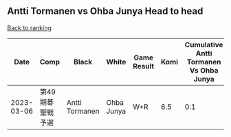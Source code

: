 ## Antti Tormanen vs Ohba Junya Head to head

[Back to ranking](../../index.md)




| **Date** | **Comp** | **Black** | **White** | **Game Result** | **Komi** | **Cumulative Antti Tormanen Vs Ohba Junya** | **Antti Tormanen Streak** | **Ohba Junya Streak** | 
| --- | --- | --- | --- | --- | --- | --- | --- | --- |
| 2023-03-06 | 第49期碁聖戦予選 | Antti Tormanen | Ohba Junya | W+R | 6.5 | 0:1 | 0 | 1 |




